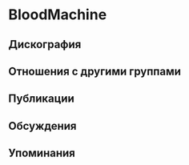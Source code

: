 # BloodMachine



## Дискография


## Отношения с другими группами


## Публикации


## Обсуждения


## Упоминания

